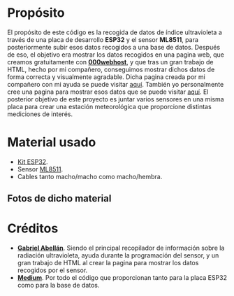 # Propósito

El propósito de este código es la recogida de datos de índice ultravioleta a través de una placa de desarrollo **ESP32** y el sensor **ML8511**, para posteriormente subir esos datos recogidos a una base de datos.
Después de eso, el objetivo era mostrar los datos recogidos en una pagina web, que creamos gratuitamente con **[000webhost](https://000webhost.com/)**, y que tras un gran trabajo de HTML, hecho por mi compañero, conseguimos mostrar dichos datos de forma correcta y visualmente agradable.
Dicha pagina creada por mi compañero con mi ayuda se puede visitar [aquí](https://ultravioletasuperestacion.000webhostapp.com/).  También yo personalmente cree una pagina para mostrar esos datos que se puede visitar [aquí](https://ultravioletasuperestacion.000webhostapp.com/alberto.php).
El posterior objetivo de este proyecto es juntar varios sensores en una misma placa para crear una estación meteorológica que proporcione distintas mediciones de interés.


# Material usado

- [Kit ESP32](https://www.amazon.es/Freenove-ESP32-WROVER-Included-Compatible-Wireless/dp/B0CJJH2C2C/ref=sr_1_7?adgrpid=55208455845&hvadid=279364096447&hvdev=c&hvlocphy=1005449&hvnetw=g&hvqmt=e&hvrand=4908225397421771884&hvtargid=kwd-403647908158&hydadcr=2892_1744813&keywords=esp32%20kit&qid=1702592440&sr=8-7).
- Sensor [ML8511](https://www.amazon.es/RAKSTORE-GY-8511-ML8511-ruptura-anal%C3%B3gica/dp/B0C39YZT7X/ref=sr_1_2?__mk_es_ES=%C3%85M%C3%85%C5%BD%C3%95%C3%91&crid=3QMW400MGB4SM&keywords=ml8511&qid=1702592480&sprefix=ml8511,aps,96&sr=8-2).
- Cables tanto macho/macho como macho/hembra.

## Fotos de dicho material



# Créditos

- **[Gabriel Abellán](https://github.com/nullmistake)**. Siendo el principal recopilador de información sobre la radiación ultravioleta, ayuda durante la programación del sensor, y un gran trabajo de HTML al crear la pagina para mostrar los datos recogidos por el sensor.
- **[Medium](https://chintyaw.medium.com/esp32-project-10-insert-data-into-mysql-database-using-php-and-arduino-ide-84601ed91dc)**. Por todo el código que proporcionan tanto para la placa ESP32 como para la base de datos.
